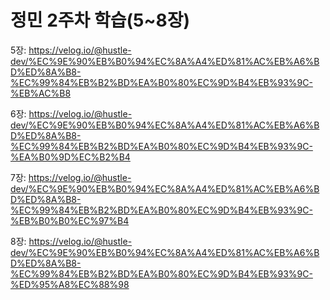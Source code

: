 # 정민 2주차 학습(5~8장)

5장: https://velog.io/@hustle-dev/%EC%9E%90%EB%B0%94%EC%8A%A4%ED%81%AC%EB%A6%BD%ED%8A%B8-%EC%99%84%EB%B2%BD%EA%B0%80%EC%9D%B4%EB%93%9C-%EB%AC%B8

6장: https://velog.io/@hustle-dev/%EC%9E%90%EB%B0%94%EC%8A%A4%ED%81%AC%EB%A6%BD%ED%8A%B8-%EC%99%84%EB%B2%BD%EA%B0%80%EC%9D%B4%EB%93%9C-%EA%B0%9D%EC%B2%B4

7장: https://velog.io/@hustle-dev/%EC%9E%90%EB%B0%94%EC%8A%A4%ED%81%AC%EB%A6%BD%ED%8A%B8-%EC%99%84%EB%B2%BD%EA%B0%80%EC%9D%B4%EB%93%9C-%EB%B0%B0%EC%97%B4

8장: https://velog.io/@hustle-dev/%EC%9E%90%EB%B0%94%EC%8A%A4%ED%81%AC%EB%A6%BD%ED%8A%B8-%EC%99%84%EB%B2%BD%EA%B0%80%EC%9D%B4%EB%93%9C-%ED%95%A8%EC%88%98
